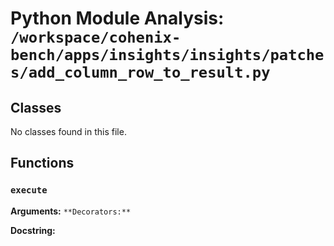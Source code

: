 # Python Module Analysis: `/workspace/cohenix-bench/apps/insights/insights/patches/add_column_row_to_result.py`

## Classes

No classes found in this file.


## Functions

### `execute`
**Arguments:** ``
**Decorators:** ``

**Docstring:**
```

```

